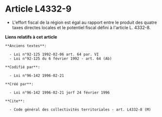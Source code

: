 # Article L4332-9

- L'effort fiscal de la région est égal au rapport entre le produit des quatre taxes directes locales et le potentiel fiscal
défini à l'article L. 4332-8.

**Liens relatifs à cet article**

	**Anciens textes**:

	  - Loi n°92-125 1992-02-06 art. 64 par. VI
	  - Loi n°92-125 du 6 février 1992 - art. 64 (Ab)

	**Codifié par**:

	  - Loi n°96-142 1996-02-21

	**Créé par**:

	  - Loi n°96-142 1996-02-21 jorf 24 février 1996

	**Cite**:

	  - Code général des collectivités territoriales - art. L4332-8 (M)
